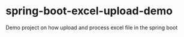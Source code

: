 # spring-boot-excel-upload-demo
Demo project on how upload and process excel file in the spring boot
